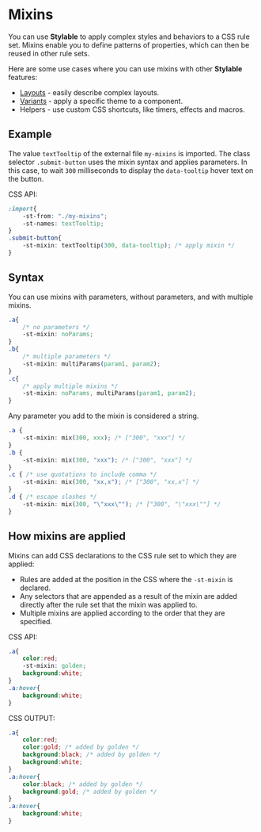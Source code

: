 
# Mixins

You can use **Stylable** to apply complex styles and behaviors to a CSS rule set. Mixins enable you to define patterns of properties, which can then be reused in other rule sets. 

Here are some use cases where you can use mixins with other **Stylable** features:
* [Layouts](./create-layouts.md) - easily describe complex layouts.
* [Variants](./variants.md) - apply a specific theme to a component.
* Helpers - use custom CSS shortcuts, like timers, effects and macros.

## Example

The value `textTooltip` of the external file `my-mixins` is imported. The class selector `.submit-button` uses the mixin syntax and applies parameters. In this case, to wait `300` milliseconds to display the `data-tooltip` hover text on the button. 

CSS API:
```css
:import{
    -st-from: "./my-mixins";
    -st-names: textTooltip;
}
.submit-button{
    -st-mixin: textTooltip(300, data-tooltip); /* apply mixin */
}
```

## Syntax

You can use mixins with parameters, without parameters, and with multiple mixins.

```css
.a{
    /* no parameters */
    -st-mixin: noParams;
}
.b{
    /* multiple parameters */
    -st-mixin: multiParams(param1, param2);
}
.c{
    /* apply multiple mixins */
    -st-mixin: noParams, multiParams(param1, param2);
}
```

Any parameter you add to the mixin is considered a string.

```css
.a {
    -st-mixin: mix(300, xxx); /* ["300", "xxx"] */
}
.b {
    -st-mixin: mix(300, "xxx"); /* ["300", "xxx"] */
}
.c { /* use quotations to include comma */
    -st-mixin: mix(300, "xx,x"); /* ["300", "xx,x"] */
}
.d { /* escape slashes */
    -st-mixin: mix(300, "\"xxx\""); /* ["300", "\"xxx\""] */
}
```

## How mixins are applied

Mixins can add CSS declarations to the CSS rule set to which they are applied:

* Rules are added at the position in the CSS where the `-st-mixin` is declared.
* Any selectors that are appended as a result of the mixin are added directly after the rule set that the mixin was applied to.
* Multiple mixins are applied according to the order that they are specified.

CSS API:
```css
.a{
    color:red;
    -st-mixin: golden;
    background:white;
}
.a:hover{
    background:white;
}
```

CSS OUTPUT:
```css
.a{
    color:red;
    color:gold; /* added by golden */
    background:black; /* added by golden */
    background:white;
}
.a:hover{
    color:black; /* added by golden */
    background:gold; /* added by golden */
}
.a:hover{
    background:white;
}
```
